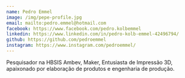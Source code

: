 ```yaml
---
name: Pedro Emmel
image: /img/pepe-profile.jpg
email: mailto:pedro.emmel@hotmail.com
facebook: https://www.facebook.com/pedro.kolbemmel
linkedin: https://www.linkedin.com/in/pedro-kolb-emmel-42496794/
github: https://github.com/pedroemmel
instagram: https://www.instagram.com/pedroemmel/
---
```

Pesquisador na HBSIS Ambev, Maker, Entusiasta de Impressão 3D, apaixonado por elaboração de produtos e engenharia de produção.